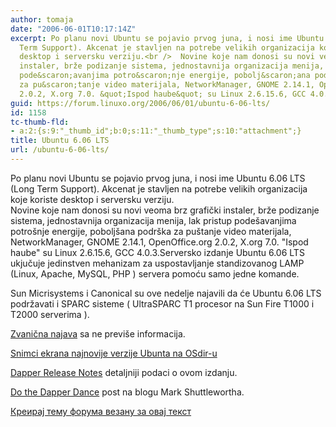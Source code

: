 ```yaml
---
author: tomaja
date: "2006-06-01T10:17:14Z"
excerpt: Po planu novi Ubuntu se pojavio prvog juna, i nosi ime Ubuntu 6.06 LTS (Long
  Term Support). Akcenat je stavljen na potrebe velikih organizacija koje koriste
  desktop i serversku verziju.<br />  Novine koje nam donosi su novi veoma brz grafički
  instaler, brže podizanje sistema, jednostavnija organizacija menija, lak pristup
  pode&scaron;avanjima potro&scaron;nje energije, pobolj&scaron;ana podr&scaron;ka
  za pu&scaron;tanje video materijala, NetworkManager, GNOME 2.14.1, OpenOffice.org
  2.0.2, X.org 7.0. &quot;Ispod haube&quot; su Linux 2.6.15.6, GCC 4.0.3.
guid: https://forum.linuxo.org/2006/06/01/ubuntu-6-06-lts/
id: 1158
tc-thumb-fld:
- a:2:{s:9:"_thumb_id";b:0;s:11:"_thumb_type";s:10:"attachment";}
title: Ubuntu 6.06 LTS
url: /ubuntu-6-06-lts/
---
```

Po planu novi Ubuntu se pojavio prvog juna, i nosi ime Ubuntu 6.06 LTS (Long Term Support). Akcenat je stavljen na potrebe velikih organizacija koje koriste desktop i serversku verziju.  
Novine koje nam donosi su novi veoma brz grafički instaler, brže podizanje sistema, jednostavnija organizacija menija, lak pristup pode&scaron;avanjima potro&scaron;nje energije, pobolj&scaron;ana podr&scaron;ka za pu&scaron;tanje video materijala, NetworkManager, GNOME 2.14.1, OpenOffice.org 2.0.2, X.org 7.0. "Ispod haube" su Linux 2.6.15.6, GCC 4.0.3.<!--break-->Serversko izdanje Ubuntu 6.06 LTS ukjučuje jedinstven mehanizam za uspostavljanje standizovanog LAMP (Linux, Apache, MySQL, PHP ) servera pomoću samo jedne komande. 

Sun Micrisystems i Canonical su ove nedelje najavili da će Ubuntu 6.06 LTS podržavati i SPARC sisteme ( UltraSPARC T1 procesor na Sun Fire T1000 i T2000 serverima ).

[Zvanična najava](http://www.ubuntu.com/news/606released) sa ne previ&scaron;e informacija.

[Snimci ekrana najnovije verzije Ubunta na OSdir-u](http://shots.osdir.com/slideshows/slideshow.php?release=659&slide=4&title=ubuntu+6.06+screenshots)

[Dapper Release Notes](wiki.ubuntu.com/DapperReleaseNotes) detaljniji podaci o ovom izdanju. 

[Do the Dapper Dance](http://www.markshuttleworth.com/archives/45) post na blogu Mark Shuttlewortha.

[Креирај тему форума везану за овај текст](https://linuxo.org/nova-tema-na-forumu/?se_pid=1158)